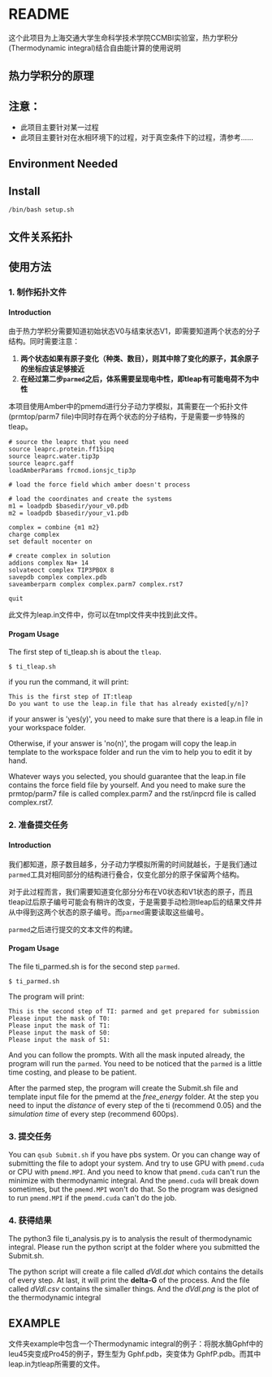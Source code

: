 # README
这个此项目为上海交通大学生命科学技术学院CCMBI实验室，热力学积分(Thermodynamic integral)结合自由能计算的使用说明
## 热力学积分的原理
## 注意：
- 此项目主要针对某一过程
- 此项目主要针对在水相环境下的过程，对于真空条件下的过程，清参考……
## Environment Needed
## Install
```shell
/bin/bash setup.sh
```
## 文件关系拓扑
## 使用方法
### 1. 制作拓扑文件
#### Introduction
由于热力学积分需要知道初始状态V0与结束状态V1，即需要知道两个状态的分子结构。同时需要注意：
1. **两个状态如果有原子变化（种类、数目），则其中除了变化的原子，其余原子的坐标应该足够接近**
2. **在经过第二步`parmed`之后，体系需要呈现电中性，即tleap有可能电荷不为中性**

本项目使用Amber中的pmemd进行分子动力学模拟，其需要在一个拓扑文件(prmtop/parm7 file)中同时存在两个状态的分子结构，于是需要一步特殊的tleap。
```
# source the leaprc that you need
source leaprc.protein.ff15ipq
source leaprc.water.tip3p
source leaprc.gaff
loadAmberParams frcmod.ionsjc_tip3p

# load the force field which amber doesn't process

# load the coordinates and create the systems
m1 = loadpdb $basedir/your_v0.pdb
m2 = loadpdb $basedir/your_v1.pdb

complex = combine {m1 m2}
charge complex
set default nocenter on

# create complex in solution
addions complex Na+ 14
solvateoct complex TIP3PBOX 8
savepdb complex complex.pdb
saveamberparm complex complex.parm7 complex.rst7

quit
```
此文件为leap.in文件中，你可以在tmpl文件夹中找到此文件。
#### Progam Usage
The first step of ti_tleap.sh is about the `tleap`.
```shell
$ ti_tleap.sh
```
if you run the command, it will print:
```
This is the first step of IT:tleap
Do you want to use the leap.in file that has already existed[y/n]?  
```
if your answer is 'yes(y)', you need to make sure that there is a leap.in file in your workspace folder. 


Otherwise, if your answer is 'no(n)', the progam will copy the leap.in template to the workspace folder and run the vim to help you to edit it by hand.

Whatever ways you selected, you should guarantee that the leap.in file contains the force field file by yourself. And you need to make sure the prmtop/parm7 file is called complex.parm7 and the rst/inpcrd file is called complex.rst7.

### 2. 准备提交任务
#### Introduction
我们都知道，原子数目越多，分子动力学模拟所需的时间就越长，于是我们通过`parmed`工具对相同部分的结构进行叠合，仅变化部分的原子保留两个结构。

对于此过程而言，我们需要知道变化部分分布在V0状态和V1状态的原子，而且tleap过后原子编号可能会有稍许的改变，于是需要手动检测tleap后的结果文件并从中得到这两个状态的原子编号。而`parmed`需要读取这些编号。

`parmed`之后进行提交的文本文件的构建。

#### Progam Usage
The file ti_parmed.sh is for the second step `parmed`.
```shell
$ ti_parmed.sh
```
The program will print:
```shell
This is the second step of TI: parmed and get prepared for submission
Please input the mask of T0:
Please input the mask of T1:
Please input the mask of S0:
Please input the mask of S1:
```
And you can follow the prompts. With all the mask inputed already, the program will run the `parmed`. You need to be noticed that the `parmed` is a little time costing, and please to be patient. 

After the parmed step, the program will create the Submit.sh file and template input file for the pmemd at the *free_energy* folder. At the step you need to input the *distance* of every step of the ti (recommend 0.05) and the *simulation time* of every step (recommend 600ps). 
### 3. 提交任务
You can `qsub Submit.sh` if you have pbs system. Or you can change way of submitting the file to adopt your system. And try to use GPU with `pmemd.cuda` or CPU with `pmemd.MPI`. And you need to know that `pmemd.cuda` can't run the minimize with thermodynamic integral.
And the `pmemd.cuda` will break down sometimes, but the `pmemd.MPI` won't do that. So the program was designed to run `pmemd.MPI` if the `pmemd.cuda` can't do the job.

### 4. 获得结果

The python3 file ti_analysis.py is to analysis the result of thermodynamic integral. Please run the python script at the folder where you submitted the Submit.sh. 

The python script will create a file called *dVdl.dat* which contains the details of every step. At last, it will print the **delta-G** of the process. And the file called *dVdl.csv*  contains the simaller things. And the *dVdl.png* is the plot of the thermodynamic integral


## EXAMPLE
文件夹example中包含一个Thermodynamic integral的例子：将脱水酶Gphf中的leu45突变成Pro45的例子，野生型为 Gphf.pdb，突变体为 GphfP.pdb。而其中 leap.in为tleap所需要的文件。
